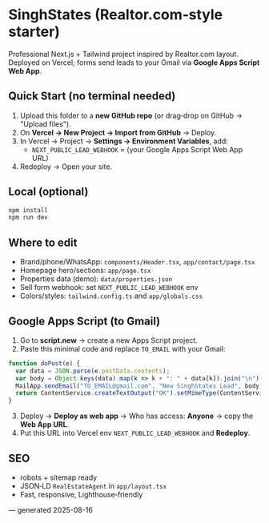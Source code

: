 
# SinghStates (Realtor.com‑style starter)

Professional Next.js + Tailwind project inspired by Realtor.com layout.
Deployed on Vercel; forms send leads to your Gmail via **Google Apps Script Web App**.

## Quick Start (no terminal needed)
1) Upload this folder to a **new GitHub repo** (or drag‑drop on GitHub → "Upload files").  
2) On **Vercel → New Project → Import from GitHub** → Deploy.  
3) In Vercel → Project → **Settings → Environment Variables**, add:
   - `NEXT_PUBLIC_LEAD_WEBHOOK` = (your Google Apps Script Web App URL)
4) Redeploy → Open your site.

## Local (optional)
```bash
npm install
npm run dev
```

## Where to edit
- Brand/phone/WhatsApp: `components/Header.tsx`, `app/contact/page.tsx`
- Homepage hero/sections: `app/page.tsx`
- Properties data (demo): `data/properties.json`
- Sell form webhook: set `NEXT_PUBLIC_LEAD_WEBHOOK` env
- Colors/styles: `tailwind.config.ts` and `app/globals.css`

## Google Apps Script (to Gmail)
1. Go to **script.new** → create a new Apps Script project.
2. Paste this minimal code and replace `TO_EMAIL` with your Gmail:
```js
function doPost(e) {
  var data = JSON.parse(e.postData.contents);
  var body = Object.keys(data).map(k => k + ": " + data[k]).join("\n");
  MailApp.sendEmail("TO_EMAIL@gmail.com", "New SinghStates Lead", body);
  return ContentService.createTextOutput("OK").setMimeType(ContentService.MimeType.TEXT);
}
```
3. Deploy → **Deploy as web app** → Who has access: **Anyone** → copy the **Web App URL**.
4. Put this URL into Vercel env `NEXT_PUBLIC_LEAD_WEBHOOK` and **Redeploy**.

## SEO
- robots + sitemap ready
- JSON‑LD `RealEstateAgent` in `app/layout.tsx`
- Fast, responsive, Lighthouse‑friendly

— generated 2025-08-16
